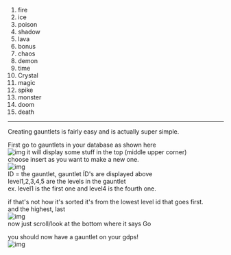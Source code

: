 1. fire  
2. ice  
3. poison  
4. shadow  
5. lava  
6. bonus  
7. chaos  
8. demon  
9. time  
10. Crystal  
11. magic  
12. spike  
13. monster  
14. doom  
15. death  

---

Creating gauntlets is fairly easy and is actually super simple.  
  
First go to gauntlets in your database as shown here  
![img](https://cdn.discordapp.com/attachments/743027678046846999/781569736319303720/unknown.png)
it will display some stuff in the top (middle upper corner)  
choose insert as you want to make a new one.  
![img](https://cdn.discordapp.com/attachments/743027678046846999/781569976170971156/unknown.png)  
ID = the gauntlet, gauntlet ÍD's are displayed above  
level1,2,3,4,5 are the levels in the gauntlet  
ex. level1 is the first one and level4 is the fourth one.  
  
if that's not how it's sorted it's from the lowest level id that goes first.  
and the highest, last  
![img](https://cdn.discordapp.com/attachments/743027678046846999/781570300806430761/unknown.png)  
now just scroll/look at the bottom where it says Go  
  
you should now have a gauntlet on your gdps!  
![img](https://cdn.discordapp.com/attachments/743027678046846999/781570493986635796/unknown.png)
